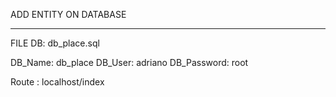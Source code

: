 ADD ENTITY ON DATABASE
_______________________________

FILE DB: db_place.sql

DB_Name: db_place
DB_User: adriano
DB_Password: root

Route : localhost/index


